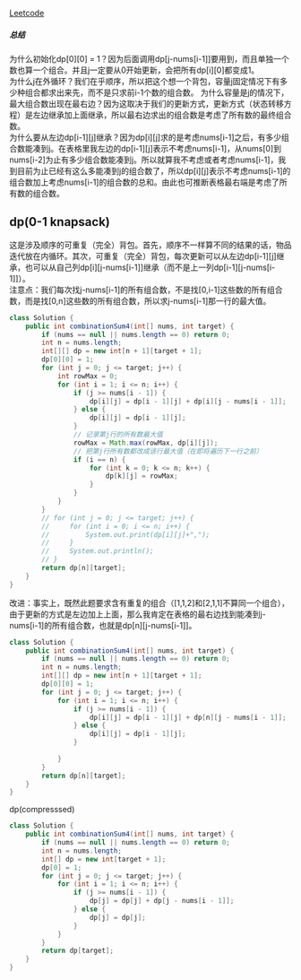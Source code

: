 [Leetcode](https://leetcode.com/problems/combination-sum-iv/)

##### 总结
为什么初始化dp[0][0] = 1？因为后面调用dp[j-nums[i-1]]要用到，而且单独一个数也算一个组合。并且j一定要从0开始更新，会把所有dp[i][0]都变成1。\
为什么j在外循环？我们在乎顺序，所以把这个想一个背包，容量j固定情况下有多少种组合都求出来先，而不是只求前i-1个数的组合数。
为什么容量是j的情况下，最大组合数出现在最右边？因为这取决于我们的更新方式，更新方式（状态转移方程）是左边继承加上面继承，所以最右边求出的组合数是考虑了所有数的最终组合数。\
为什么要从左边dp[i-1][j]继承？因为dp[i][j]求的是考虑nums[i-1]之后，有多少组合数能凑到j。在表格里我左边的dp[i-1][j]表示不考虑nums[i-1]，从nums[0]到nums[i-2]为止有多少组合数能凑到j。所以就算我不考虑或者考虑nums[i-1]，我到目前为止已经有这么多能凑到j的组合数了，所以dp[i][j]表示不考虑nums[i-1]的组合数加上考虑nums[i-1]的组合数的总和。由此也可推断表格最右端是考虑了所有数的组合数。
## dp(0-1 knapsack)
这是涉及顺序的可重复（完全）背包。首先，顺序不一样算不同的结果的话，物品迭代放在内循环。其次，可重复（完全）背包，每次更新可以从左边dp[i-1][j]继承，也可以从自己列dp[i][j-nums[i-1]]继承（而不是上一列dp[i-1][j-nums[i-1]]）。\
注意点：我们每次找j-nums[i-1]的所有组合数，不是找[0,i-1]这些数的所有组合数，而是找[0,n]这些数的所有组合数，所以求j-nums[i-1]那一行的最大值。
```java
class Solution {
    public int combinationSum4(int[] nums, int target) {
        if (nums == null || nums.length == 0) return 0;
        int n = nums.length;
        int[][] dp = new int[n + 1][target + 1];
        dp[0][0] = 1;
        for (int j = 0; j <= target; j++) {
            int rowMax = 0;
            for (int i = 1; i <= n; i++) {
                if (j >= nums[i - 1]) {
                    dp[i][j] = dp[i - 1][j] + dp[i][j - nums[i - 1]];
                } else {
                    dp[i][j] = dp[i - 1][j];
                }
                // 记录第j行的所有数最大值
                rowMax = Math.max(rowMax, dp[i][j]);
                // 把第j行所有数都改成该行最大值（在即将遍历下一行之前）
                if (i == n) {
                    for (int k = 0; k <= n; k++) {
                        dp[k][j] = rowMax;
                    }
                }
            }
        }
        // for (int j = 0; j <= target; j++) {
        //     for (int i = 0; i <= n; i++) {
        //         System.out.print(dp[i][j]+",");
        //     }
        //     System.out.println();
        // }
        return dp[n][target];
    }
}
```
改进：事实上，既然此题要求含有重复的组合（[1,1,2]和[2,1,1]不算同一个组合），由于更新的方式是左边加上上面，那么我肯定在表格的最右边找到能凑到j-nums[i-1]的所有组合数，也就是dp[n][j-nums[i-1]]。
```java
class Solution {
    public int combinationSum4(int[] nums, int target) {
        if (nums == null || nums.length == 0) return 0;
        int n = nums.length;
        int[][] dp = new int[n + 1][target + 1];
        dp[0][0] = 1;
        for (int j = 0; j <= target; j++) {
            for (int i = 1; i <= n; i++) {
                if (j >= nums[i - 1]) {
                    dp[i][j] = dp[i - 1][j] + dp[n][j - nums[i - 1]];
                } else {
                    dp[i][j] = dp[i - 1][j];
                }
                
            }
        }
        return dp[n][target];
    }
}
```

dp(compresssed)
```java
class Solution {
    public int combinationSum4(int[] nums, int target) {
        if (nums == null || nums.length == 0) return 0;
        int n = nums.length;
        int[] dp = new int[target + 1];
        dp[0] = 1;
        for (int j = 0; j <= target; j++) {
            for (int i = 1; i <= n; i++) {
                if (j >= nums[i - 1]) {
                    dp[j] = dp[j] + dp[j - nums[i - 1]];
                } else {
                    dp[j] = dp[j];
                }
            }
        }
        return dp[target];
    }
}
```
